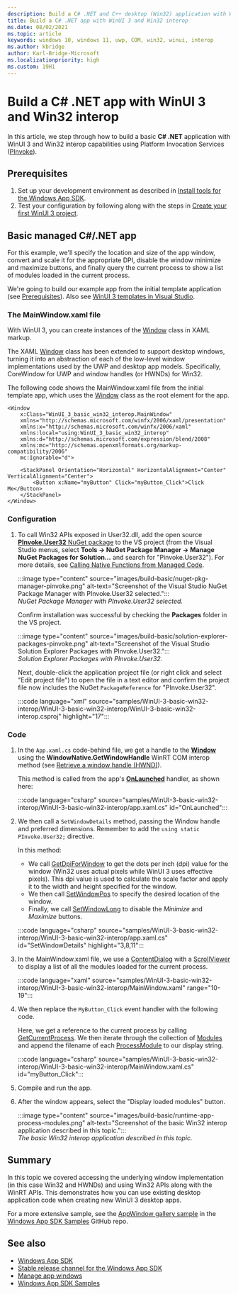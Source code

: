 ```yaml
---
description: Build a C# .NET and C++ desktop (Win32) application with WinUI 3 and basic Win32 interop capabilities using the Platform Invocation Services, or PInvoke.
title: Build a C# .NET app with WinUI 3 and Win32 interop
ms.date: 08/02/2021
ms.topic: article
keywords: windows 10, windows 11, uwp, COM, win32, winui, interop
ms.author: kbridge
author: Karl-Bridge-Microsoft
ms.localizationpriority: high
ms.custom: 19H1
---
```


# Build a C# .NET app with WinUI 3 and Win32 interop

In this article, we step through how to build a basic **C# .NET** application with WinUI 3 and Win32 interop capabilities using Platform Invocation Services ([PInvoke](https://github.com/dotnet/pinvoke)).

## Prerequisites

1. Set up your development environment as described in [Install tools for the Windows App SDK](../../windows-app-sdk/set-up-your-development-environment.md).
2. Test your configuration by following along with the steps in [Create your first WinUI 3 project](create-your-first-winui3-app.md).

## Basic managed C#/.NET app

For this example, we'll specify the location and size of the app window, convert and scale it for the appropriate DPI, disable the window minimize and maximize buttons, and finally query the current process to show a list of modules loaded in the current process.

We're going to build our example app from the initial template application (see [Prerequisites](#prerequisites)). Also see [WinUI 3 templates in Visual Studio](winui-project-templates-in-visual-studio.md).

### The MainWindow.xaml file

With WinUI 3, you can create instances of the [Window](/windows/windows-app-sdk/api/winrt/microsoft.ui.xaml.window) class in XAML markup.

The XAML [Window](/windows/windows-app-sdk/api/winrt/microsoft.ui.xaml.window) class has been extended to support desktop windows, turning it into an abstraction of each of the low-level window implementations used by the UWP and desktop app models. Specifically, CoreWindow for UWP and window handles (or HWNDs) for Win32.

The following code shows the MainWindow.xaml file from the initial template app, which uses the [Window](/windows/windows-app-sdk/api/winrt/microsoft.ui.xaml.window) class as the root element for the app.

```xaml
<Window
    x:Class="WinUI_3_basic_win32_interop.MainWindow"
    xmlns="http://schemas.microsoft.com/winfx/2006/xaml/presentation"
    xmlns:x="http://schemas.microsoft.com/winfx/2006/xaml"
    xmlns:local="using:WinUI_3_basic_win32_interop"
    xmlns:d="http://schemas.microsoft.com/expression/blend/2008"
    xmlns:mc="http://schemas.openxmlformats.org/markup-compatibility/2006"
    mc:Ignorable="d">

    <StackPanel Orientation="Horizontal" HorizontalAlignment="Center" VerticalAlignment="Center">
        <Button x:Name="myButton" Click="myButton_Click">Click Me</Button>
    </StackPanel>
</Window>
```

### Configuration

1. To call Win32 APIs exposed in User32.dll, add the open source [**PInvoke.User32** NuGet package](https://github.com/dotnet/pinvoke) to the VS project (from the Visual Studio menus, select **Tools -> NuGet Package Manager -> Manage NuGet Packages for Solution...** and search for "Pinvoke.User32"). For more details, see [Calling Native Functions from Managed Code](/cpp/dotnet/calling-native-functions-from-managed-code).

   :::image type="content" source="images/build-basic/nuget-pkg-manager-pinvoke.png" alt-text="Screenshot of the Visual Studio NuGet Package Manager with PInvoke.User32 selected.":::<br/>*NuGet Package Manager with PInvoke.User32 selected.*

   Confirm installation was successful by checking the **Packages** folder in the VS project.

   :::image type="content" source="images/build-basic/solution-explorer-packages-pinvoke.png" alt-text="Screenshot of the Visual Studio Solution Explorer Packages with PInvoke.User32.":::<br/>*Solution Explorer Packages with PInvoke.User32.*

   Next, double-click the application project file (or right click and select "Edit project file") to open the file in a text editor and confirm the project file now includes the NuGet `PackageReference` for "PInvoke.User32".

   :::code language="xml" source="samples/WinUI-3-basic-win32-interop/WinUI-3-basic-win32-interop/WinUI-3-basic-win32-interop.csproj" highlight="17":::

### Code

1. In the `App.xaml.cs` code-behind file, we get a handle to the [**Window**](/windows/windows-app-sdk/api/winrt/microsoft.ui.xaml.window) using the **WindowNative.GetWindowHandle** WinRT COM interop method (see [Retrieve a window handle (HWND)](../../develop/ui-input/retrieve-hwnd.md)).

   This method is called from the app's [**OnLaunched**](/windows/windows-app-sdk/api/winrt/microsoft.ui.xaml.application.onlaunched) handler, as shown here:

   :::code language="csharp" source="samples/WinUI-3-basic-win32-interop/WinUI-3-basic-win32-interop/app.xaml.cs" id="OnLaunched":::

1. We then call a `SetWindowDetails` method, passing the Window handle and preferred dimensions. Remember to add the `using static PInvoke.User32;` directive.

   In this method:

   - We call [GetDpiForWindow](/windows/win32/api/winuser/nf-winuser-getdpiforwindow) to get the dots per inch (dpi) value for the window (Win32 uses actual pixels while WinUI 3 uses effective pixels). This dpi value is used to calculate the scale factor and apply it to the width and height specified for the window.
   - We then call [SetWindowPos](/windows/win32/api/winuser/nf-winuser-setwindowpos) to specify the desired location of the window.
   - Finally, we call [SetWindowLong](/windows/win32/api/winuser/nf-winuser-setwindowlongw) to disable the *Minimize* and *Maximize* buttons.

   :::code language="csharp" source="samples/WinUI-3-basic-win32-interop/WinUI-3-basic-win32-interop/app.xaml.cs" id="SetWindowDetails" highlight="3,8,11":::

1. In the MainWindow.xaml file, we use a [ContentDialog](/windows/windows-app-sdk/api/winrt/microsoft.ui.xaml.controls.contentdialog) with a [ScrollViewer](/windows/windows-app-sdk/api/winrt/microsoft.ui.xaml.controls.scrollviewer) to display a list of all the modules loaded for the current process.

   :::code language="xaml" source="samples/WinUI-3-basic-win32-interop/WinUI-3-basic-win32-interop/MainWindow.xaml" range="10-19":::

1. We then replace the `MyButton_Click` event handler with the following code.

   Here, we get a reference to the current process by calling [GetCurrentProcess](/dotnet/api/system.diagnostics.process.getcurrentprocess). We then iterate through the collection of [Modules](/dotnet/api/system.diagnostics.process.modules) and append the filename of each [ProcessModule](/dotnet/api/system.diagnostics.processmodule) to our display string.

   :::code language="csharp" source="samples/WinUI-3-basic-win32-interop/WinUI-3-basic-win32-interop/MainWindow.xaml.cs" id="myButton_Click":::

1. Compile and run the app.
1. After the window appears, select the "Display loaded modules" button.

   :::image type="content" source="images/build-basic/runtime-app-process-modules.png" alt-text="Screenshot of the basic Win32 interop application described in this topic.":::<br/>*The basic Win32 interop application described in this topic.*

## Summary

In this topic we covered accessing the underlying window implementation (in this case Win32 and HWNDs) and using Win32 APIs along with the WinRT APIs. This demonstrates how you can use existing desktop application code when creating new WinUI 3 desktop apps.

For a more extensive sample, see the [AppWindow gallery sample](https://github.com/microsoft/WindowsAppSDK-Samples/tree/main/Samples/Windowing) in the [Windows App SDK Samples](https://github.com/microsoft/WindowsAppSDK-Samples) GitHub repo.

## See also

- [Windows App SDK](../../windows-app-sdk/index.md)
- [Stable release channel for the Windows App SDK](../../windows-app-sdk/stable-channel.md)
- [Manage app windows](../../windows-app-sdk/windowing/windowing-overview.md)
- [Windows App SDK Samples](https://github.com/microsoft/WindowsAppSDK-Samples)